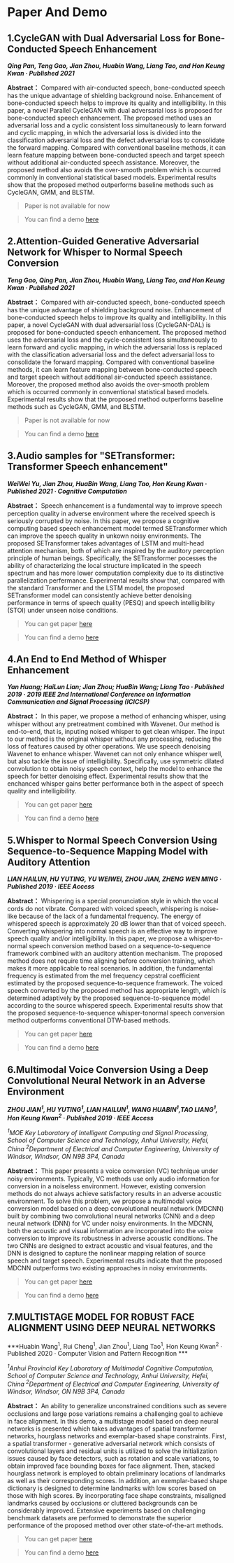 # Paper And Demo

## 1.CycleGAN with Dual Adversarial Loss for Bone-Conducted Speech Enhancement

***Qing Pan, Teng Gao, Jian Zhou, Huabin Wang, Liang Tao, and Hon Keung Kwan · Published 2021***

**Abstract：** Compared with air-conducted speech, bone-conducted speech has the unique advantage of shielding background noise. Enhancement of bone-conducted speech helps to improve its quality and intelligibility. In this paper, a novel Parallel CycleGAN with dual adversarial loss is proposed for bone-conducted speech enhancement. The proposed method uses an adversarial loss and a cyclic consistent loss simultaneously to learn forward and cyclic mapping, in which the adversarial loss is divided into the classification adversarial loss and the defect adversarial loss to consolidate the forward mapping. Compared with conventional baseline methods, it can learn feature mapping between bone-conducted speech and target speech without additional air-conducted speech assistance. Moreover, the proposed method also avoids the over-smooth problem which is occurred commonly in conventional statistical based models. Experimental results show that the proposed method outperforms baseline methods such as CycleGAN, GMM, and BLSTM.

>Paper is not available for now

>You can find a demo [here](https://qpan77.github.io/Dadv_Cycle/demo.html)

## 2.Attention-Guided Generative Adversarial Network for Whisper to Normal Speech Conversion

***Teng Gao, Qing Pan, Jian Zhou, Huabin Wang, Liang Tao, and Hon Keung Kwan · Published 2021*** 

**Abstract：** Compared with air-conducted speech, bone-conducted speech has the unique advantage of shielding background noise. Enhancement of bone-conducted speech helps to improve its quality and intelligibility. In this paper, a novel CycleGAN with dual adversarial loss (CycleGAN-DAL) is proposed for bone-conducted speech enhancement. The proposed method uses the adversarial loss and the cycle-consistent loss simultaneously to learn forward and cyclic mapping, in which the adversarial loss is replaced with the classification adversarial loss and the defect adversarial loss to consolidate the forward mapping. Compared with conventional baseline methods, it can learn feature mapping between bone-conducted speech and target speech without additional air-conducted speech assistance. Moreover, the proposed method also avoids the over-smooth problem which is occurred commonly in conventional statistical based models. Experimental results show that the proposed method outperforms baseline methods such as CycleGAN, GMM, and BLSTM.

>Paper is not available for now

>You can find a demo [here](https://mingze-sheep.github.io/b204_W2N.github.io/)

## 3.Audio samples for "SETransformer: Transformer Speech enhancement"

***WeiWei Yu, Jian Zhou, HuaBin Wang, Liang Tao, Hon Keung Kwan · Published 2021 · Cognitive Computation***

**Abstract：** Speech enhancement is a fundamental way to improve speech perception quality in adverse environment where the received speech is seriously corrupted by noise. In this paper, we propose a cognitive computing based speech enhancement model termed SETransformer which can improve the speech quality in unkown noisy environments. The proposed SETransformer takes advantages of LSTM and multi-head attention mechanism, both of which are inspired by the auditory perception principle of human beings. Specifically, the SETransformer pocesses the ability of characterizing the local structure implicated in the speech spectrum and has more lower computation complexity due to its distinctive parallelization perfermance. Experimental results show that, compared with the standard Transformer and the LSTM model, the proposed SETransformer model can consistently achieve better denoising performance in terms of speech quality (PESQ) and speech intelligibility (STOI) under unseen noise conditions.

>You can get paper [here](https://www.researchgate.net/publication/349006945_SETransformer_Speech_Enhancement_Transformer)

>You can find a demo [here](https://withoutdoubt.github.io/YWW.github.io/index.html)

## 4.An End to End Method of Whisper Enhancement

***Yan Huang; HaiLun Lian; Jian Zhou; HuaBin Wang; Liang Tao · Published 2019 ·  2019 IEEE 2nd International Conference on Information Communication and Signal Processing (ICICSP)***

**Abstract：** In this paper, we propose a method of enhancing whisper, using whisper without any pretreatment combined with Wavenet. Our method is end-to-end, that is, inputing noised whisper to get clean whisper. The input to our method is the original whisper without any processing, reducing the loss of features caused by other operations. We use speech denoising Wavenet to enhance whisper. Wavenet can not only enhance whisper well, but also tackle the issue of intelligibility. Specifically, use symmetric dilated convolution to obtain noisy speech context, help the model to enhance the speech for better denoising effect. Experimental results show that the enchanced whisper gains better performance both in the aspect of speech quality and intelligibility.

>You can get paper [here](https://www.researchgate.net/publication/338651659_An_End_to_End_Method_of_Whisper_Enhancement)

>You can find a demo [here](https://meigm.github.io/DCNNdemo/dcnn.html)

## 5.Whisper to Normal Speech Conversion Using Sequence-to-Sequence Mapping Model with Auditory Attention

***LIAN HAILUN, HU YUTING, YU WEIWEI, ZHOU JIAN, ZHENG WEN MING · Published 2019 · IEEE Access***

**Abstract：** Whispering is a special pronunciation style in which the vocal cords do not vibrate. Compared with voiced speech, whispering is noise-like because of the lack of a fundamental frequency. The energy of whispered speech is approximately 20 dB lower than that of voiced speech. Converting whispering into normal speech is an effective way to improve speech quality and/or intelligibility. In this paper, we propose a whisper-to-normal speech conversion method based on a sequence-to-sequence framework combined with an auditory attention mechanism. The proposed method does not require time aligning before conversion training, which makes it more applicable to real scenarios. In addition, the fundamental frequency is estimated from the mel frequency cepstral coefficient estimated by the proposed sequence-to-sequence framework. The voiced speech converted by the proposed method has appropriate length, which is determined adaptively by the proposed sequence-to-sequence model according to the source whispered speech. Experimental results show that the proposed sequence-to-sequence whisper-tonormal speech conversion method outperforms conventional DTW-based methods.

>You can get paper [here](https://www.researchgate.net/publication/335783077_Whisper_to_Normal_Speech_Conversion_Using_Sequence-to-Sequence_Mapping_Model_With_Auditory_Attention)

>You can find a demo [here](https://jerry98998.github.io/lhl/)

## 6.Multimodal Voice Conversion Using a Deep Convolutional Neural Network in an Adverse Environment

***ZHOU JIAN<sup>1</sup>, HU YUTING<sup>1</sup>, LIAN HAILUN<sup>1</sup>, WANG HUABIN<sup>1</sup>,TAO LIANG<sup>1</sup>, Hon Keung Kwan<sup>2</sup> · Published 2019 · IEEE Access***

*<sup>1</sup>MOE Key Laboratory of Intelligent Computing and Signal Processing, School of Computer Science and Technology, Anhui University, Hefei, China*
*<sup>2</sup>Department of Electrical and Computer Engineering, University of Windsor, Windsor, ON N9B 3P4, Canada*

**Abstract：** This paper presents a voice conversion (VC) technique under noisy environments. Typically, VC methods use only audio information for conversion in a noiseless environment. However, existing conversion methods do not always achieve satisfactory results in an adverse acoustic environment. To solve this problem, we propose a multimodal voice conversion model based on a deep convolutional neural network (MDCNN) built by combining two convolutional neural networks (CNN) and a deep neural network (DNN) for VC under noisy environments. In the MDCNN, both the acoustic and visual information are incorporated into the voice conversion to improve its robustness in adverse acoustic conditions. The two CNNs are designed to extract acoustic and visual features, and the DNN is designed to capture the nonlinear mapping relation of source speech and target speech. Experimental results indicate that the proposed MDCNN outperforms two existing approaches in noisy environments.

>You can get paper [here](https://ieeexplore.ieee.org/document/8913498)

>You can find a demo [here](https://jerry98998.github.io/hyt/)

## 7.MULTISTAGE MODEL FOR ROBUST FACE ALIGNMENT USING DEEP NEURAL NETWORKS

***Huabin Wang<sup>1</sup>, Rui Cheng<sup>1</sup>, Jian Zhou<sup>1</sup>, Liang Tao<sup>1</sup>, Hon Keung Kwan<sup>2</sup> · Published 2020 · Computer Vision and Pattern Recognition ***

*<sup>1</sup>Anhui Provincial Key Laboratory of Multimodal Cognitive Computation, School of Computer Science and Technology, Anhui University, Hefei, China*
*<sup>2</sup>Department of Electrical and Computer Engineering, University of Windsor, Windsor, ON N9B 3P4, Canada*

**Abstract：** An ability to generalize unconstrained conditions such as severe occlusions and large pose variations remains a challenging goal to achieve in face alignment. In this demo, a multistage model based on deep neural networks is presented which takes advantages of spatial transformer networks, hourglass networks and exemplar-based shape constraints. First, a spatial transformer - generative adversarial network which consists of convolutional layers and residual units is utilized to solve the initialization issues caused by face detectors, such as rotation and scale variations, to obtain improved face bounding boxes for face alignment. Then, stacked hourglass network is employed to obtain preliminary locations of landmarks as well as their corresponding scores. In addition, an exemplar-based shape dictionary is designed to determine landmarks with low scores based on those with high scores. By incorporating face shape constraints, misaligned landmarks caused by occlusions or cluttered backgrounds can be considerably improved. Extensive experiments based on challenging benchmark datasets are performed to demonstrate the superior performance of the proposed method over other state-of-the-art methods.

>You can get paper [here](https://arxiv.org/abs/2002.01075)

>You can find a demo [here](https://jerry98998.github.io/MSM-face-alignment_files/)

